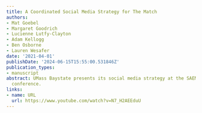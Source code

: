 ```yaml
---
title: A Coordinated Social Media Strategy for The Match
authors:
- Mat Goebel
- Margaret Goodrich
- Lucienne Lutfy-Clayton
- Adam Kellogg
- Ben Osborne
- Lauren Wesafer
date: '2021-04-01'
publishDate: '2024-06-15T15:55:00.531846Z'
publication_types:
- manuscript
abstract: UMass Baystate presents its social media strategy at the SAEM NERD 2021
  conference.
links:
- name: URL
  url: https://www.youtube.com/watch?v=N7_H2AEEduU
---
```

